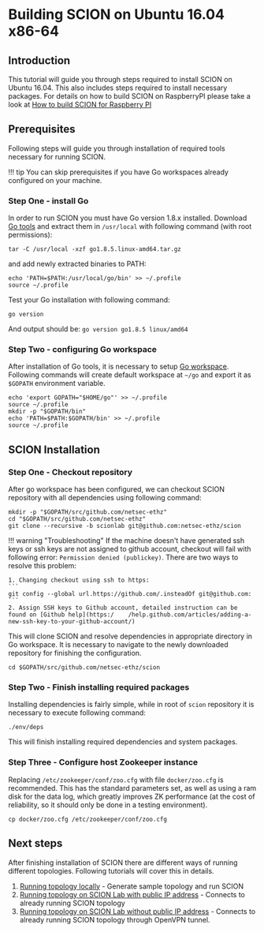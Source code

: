 # Building SCION on Ubuntu 16.04 x86-64


## Introduction

This tutorial will guide you through steps required to install SCION on Ubuntu 16.04. This also includes steps required to install necessary packages. For details on how to build SCION on RaspberryPI please take a look at [How to build SCION for Raspberry PI](rpi_raspbian.md)

## Prerequisites

Following steps will guide you through installation of required tools necessary for running SCION.

!!! tip
    You can skip prerequisites if you have Go workspaces already configured on your machine.

### Step One - install Go

In order to run SCION you must have Go version 1.8.x installed. Download [Go tools](https://golang.org/doc/install?download=go1.8.5.linux-amd64.tar.gz "Go binary for x86-64") and extract them in `/usr/local` with following command (with root permissions):

```shell
tar -C /usr/local -xzf go1.8.5.linux-amd64.tar.gz
```

and add newly extracted binaries to PATH:

```shell
echo 'PATH=$PATH:/usr/local/go/bin' >> ~/.profile
source ~/.profile
```

Test your Go installation with following command:

```shell
go version
```

And output should be: `go version go1.8.5 linux/amd64`

### Step Two - configuring Go workspace

After installation of Go tools, it is necessary to setup [Go workspace](https://golang.org/doc/code.html#GOPATH "Go workspace"). Following commands will create default workspace at `~/go` and export it as `$GOPATH` environment variable.

```shell
echo 'export GOPATH="$HOME/go"' >> ~/.profile
source ~/.profile
mkdir -p "$GOPATH/bin"
echo 'PATH=$PATH:$GOPATH/bin' >> ~/.profile
source ~/.profile
```

## SCION Installation

### Step One - Checkout repository

After go workspace has been configured, we can checkout SCION repository with all dependencies using following command:

```shell
mkdir -p "$GOPATH/src/github.com/netsec-ethz"
cd "$GOPATH/src/github.com/netsec-ethz"
git clone --recursive -b scionlab git@github.com:netsec-ethz/scion
```

!!! warning "Troubleshooting"
    If the machine doesn't have generated ssh keys or ssh keys are not assigned to github account, checkout will fail with following error: `Permission denied (publickey)`. There are two ways to resolve this problem:

    1. Changing checkout using ssh to https: 
    ```
    git config --global url.https://github.com/.insteadOf git@github.com:
    ```
    2. Assign SSH keys to Github account, detailed instruction can be found on [Github help](https:/    /help.github.com/articles/adding-a-new-ssh-key-to-your-github-account/)


This will clone SCION and resolve dependencies in appropriate directory in Go workspace. It is necessary to navigate to the newly downloaded repository for finishing the configuration.

```shell
cd $GOPATH/src/github.com/netsec-ethz/scion
```

### Step Two - Finish installing required packages

Installing dependencies is fairly simple, while in root of `scion` repository it is necessary to execute following command:

```shell
./env/deps
```

This will finish installing required dependencies and system packages.

### Step Three - Configure host Zookeeper instance

Replacing `/etc/zookeeper/conf/zoo.cfg` with file `docker/zoo.cfg` is recommended. This has the standard parameters set, as well as using a ram disk for the data log, which greatly improves ZK performance (at the cost of reliability, so it should only be done in a testing environment). 

```shell
cp docker/zoo.cfg /etc/zookeeper/conf/zoo.cfg
```

## Next steps

After finishing installation of SCION there are different ways of running different topologies. Following tutorials will cover this in details.

1. [Running topology locally](/general_scion_configuration/local_top) - Generate sample topology and run SCION
2. [Running topology on SCION Lab with public IP address](#) - Connects to already running SCION topology 
2. [Running topology on SCION Lab without public IP address](#) - Connects to already running SCION topology through OpenVPN tunnel.